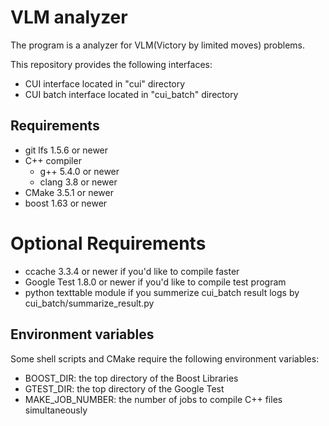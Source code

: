 # VLM analyzer
The program is a analyzer for VLM(Victory by limited moves) problems.

This repository provides the following interfaces:
* CUI interface located in "cui" directory
* CUI batch interface located in "cui_batch" directory

## Requirements
* git lfs 1.5.6 or newer
* C++ compiler
   * g++ 5.4.0 or newer
   * clang 3.8 or newer
* CMake 3.5.1 or newer
* boost 1.63 or newer

# Optional Requirements
* ccache 3.3.4 or newer if you'd like to compile faster
* Google Test 1.8.0 or newer if you'd like to compile test program
* python texttable module if you summerize cui_batch result logs by cui_batch/summarize_result.py

## Environment variables
Some shell scripts and CMake require the following environment variables:
* BOOST_DIR: the top directory of the Boost Libraries
* GTEST_DIR: the top directory of the Google Test
* MAKE_JOB_NUMBER: the number of jobs to compile C++ files simultaneously

